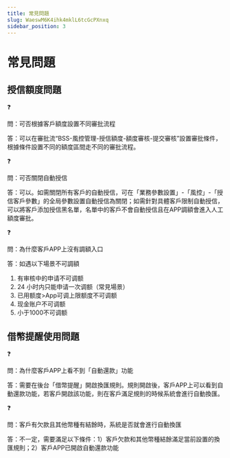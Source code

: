 ```yaml
---
title: 常見問題
slug: WaeswM6K4ihk4mklL6tcGcPXnxq
sidebar_position: 3
---
```



# 常見問題

## 授信額度問題

<div class="callout callout-bg-2 callout-border-2">
<div class='callout-emoji'>❓</div>
<p>問：可否根據客戶額度設置不同審批流程</p>
</div>

答：可以在審批流“BSS-風控管理-授信額度-額度審核-提交審核”設置審批條件，根據條件設置不同的額度區間走不同的審批流程。

<div class="callout callout-bg-2 callout-border-2">
<div class='callout-emoji'>❓</div>
<p>問：可否關閉自動授信</p>
</div>

答：可以。如需關閉所有客戶的自動授信，可在「業務參數設置」-「風控」-「授信客戶參數」的全局參數設置自動授信為關閉；如需針對具體客戶限制自動授信，可以將客戶添加授信黑名單，名單中的客戶不會自動授信且在APP調額會進入人工額度審批。

<div class="callout callout-bg-2 callout-border-2">
<div class='callout-emoji'>❓</div>
<p>問：為什麼客戶APP上沒有調額入口</p>
</div>

答：如遇以下場景不可調額

1. 有审核中的申请不可调额
2. 24 小时内只能申请一次调额（常見場景）
3. 已用额度&gt;App可调上限额度不可调额
4. 现金账户不可调额
5. 小于1000不可调额

## 借幣提醒使用問題

<div class="callout callout-bg-2 callout-border-2">
<div class='callout-emoji'>❓</div>
<p>問：為什麼客戶APP上看不到「自動還款」功能</p>
</div>

答：需要在後台「借幣提醒」開啟換匯規則。規則開啟後，客戶APP上可以看到自動還款功能，若客戶開啟該功能，則在客戶滿足規則的時候系統會進行自動換匯。

<div class="callout callout-bg-2 callout-border-2">
<div class='callout-emoji'>❓</div>
<p>問：客戶有欠款且其他幣種有結餘時，系統是否就會進行自動換匯</p>
</div>

答：不一定，需要滿足以下條件：1）客戶欠款和其他幣種結餘滿足當前設置的換匯規則；2）客戶APP已開啟自動還款功能

